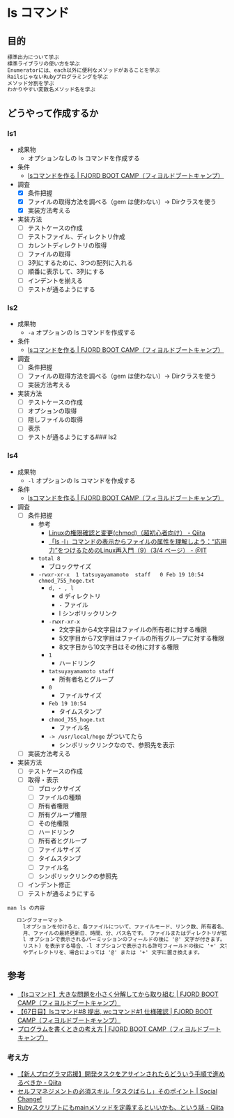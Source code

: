 # ls コマンド

## 目的

```ruby
標準出力について学ぶ
標準ライブラリの使い方を学ぶ
Enumeratorには、each以外に便利なメソッドがあることを学ぶ
RailsじゃないRubyプログラミングを学ぶ
メソッド分割を学ぶ
わかりやすい変数名メソッド名を学ぶ
```

## どうやって作成するか

### ls1

- 成果物
  - オプションなしの ls コマンドを作成する
- 条件
  - [lsコマンドを作る | FJORD BOOT CAMP（フィヨルドブートキャンプ）](https://bootcamp.fjord.jp/pages/ls-command#requirements)
- 調査
  - [x] 条件把握
  - [x] ファイルの取得方法を調べる（gem は使わない）→ Dirクラスを使う
  - [x] 実装方法考える
- 実装方法
  - [ ] テストケースの作成
  - [ ] テストファイル、ディレクトリ作成
  - [ ] カレントディレクトリの取得
  - [ ] ファイルの取得
  - [ ] 3列にするために、3つの配列に入れる
  - [ ] 順番に表示して、3列にする
  - [ ] インデントを揃える
  - [ ] テストが通るようにする

### ls2

- 成果物
  - `-a` オプションの ls コマンドを作成する
- 条件
  - [lsコマンドを作る | FJORD BOOT CAMP（フィヨルドブートキャンプ）](https://bootcamp.fjord.jp/pages/ls-command#requirements)
- 調査
  - [ ] 条件把握
  - [ ] ファイルの取得方法を調べる（gem は使わない）→ Dirクラスを使う
  - [ ] 実装方法考える
- 実装方法
  - [ ] テストケースの作成
  - [ ] オプションの取得
  - [ ] 隠しファイルの取得
  - [ ] 表示
  - [ ] テストが通るようにする### ls2

### ls4

- 成果物
  - `-l` オプションの ls コマンドを作成する
- 条件
  - [lsコマンドを作る | FJORD BOOT CAMP（フィヨルドブートキャンプ）](https://bootcamp.fjord.jp/pages/ls-command#requirements)
- 調査
  - [ ] 条件把握
    - 参考
      - [Linuxの権限確認と変更(chmod)（超初心者向け） - Qiita](https://qiita.com/shisama/items/5f4c4fa768642aad9e06#%E3%83%91%E3%83%BC%E3%83%9F%E3%83%83%E3%82%B7%E3%83%A7%E3%83%B3%E3%81%AE%E8%AA%AD%E3%81%BF%E6%96%B9)
      - [「ls -l」コマンドの表示からファイルの属性を理解しよう：“応用力”をつけるためのLinux再入門（9）（3/4 ページ） - ＠IT](https://atmarkit.itmedia.co.jp/ait/articles/1605/18/news015_3.html)
    - `total 8`
      - ブロックサイズ
    - `-rwxr-xr-x  1 tatsuyayamamoto  staff   0 Feb 19 10:54 chmod_755_hoge.txt`
      - `d, - , l`
        - d ディレクトリ
        - `-` ファイル
        - l シンボリックリンク
      - `-rwxr-xr-x`
        - 2文字目から4文字目はファイルの所有者に対する権限
        - 5文字目から7文字目はファイルの所有グループに対する権限
        - 8文字目から10文字目はその他に対する権限
      - `1`
        - ハードリンク
      - `tatsuyayamamoto staff`
        - 所有者名とグループ
      - `0`
        - ファイルサイズ
      - `Feb 19 10:54`
        - タイムスタンプ
      - `chmod_755_hoge.txt`
        - ファイル名
      - `-> /usr/local/hoge` がついてたら
        - シンボリックリンクなので、参照先を表示
  - [ ] 実装方法考える
- 実装方法
  - [ ] テストケースの作成
  - [ ] 取得・表示
    - [ ] ブロックサイズ
    - [ ] ファイルの種類
    - [ ] 所有者権限
    - [ ] 所有グループ権限
    - [ ] その他権限
    - [ ] ハードリンク
    - [ ] 所有者とグループ
    - [ ] ファイルサイズ
    - [ ] タイムスタンプ
    - [ ] ファイル名
    - [ ] シンボリックリンクの参照先
  - [ ] インデント修正
  - [ ] テストが通るようにする

`man ls の内容`

```txt
   ロングフォーマット
     lオプションを付けると、各ファイルについて、ファイルモード、リンク数、所有者名、グループ名、ファイルのバイト数、略号、ファイルサイズ、ファイルサイズ、ファイルサイズを表示します。
     月、ファイルの最終更新日、時間、分、パス名です。 ファイルまたはディレクトリが拡張属性を持っている場合、そのファイルまたはディレクトリの
     l オプションで表示されるパーミッションのフィールドの後に '@' 文字が付きます。 それ以外の場合、ファイルまたはディレクトリが拡張セキュリティ情報（アクセス制御など）を持っている場合、-lオプションで表示されるパーミッション・フィールドの後に'@'文字が表示されます。
     リスト) を表示する場合、-l オプションで表示される許可フィールドの後に '+' 文字が付きます。 % オプションを指定すると、データなしのファイルの許可フィールドの後に '%' 文字が表示されます。
     やディレクトリを、場合によっては '@' または '+' 文字に置き換えます。
```

## 参考

- [【lsコマンド】大きな問題を小さく分解してから取り組む | FJORD BOOT CAMP（フィヨルドブートキャンプ）](https://bootcamp.fjord.jp/pages/279)
- [【67日目】lsコマンド#8 提出, wcコマンド#1 仕様確認 | FJORD BOOT CAMP（フィヨルドブートキャンプ）](https://bootcamp.fjord.jp/reports/17617)
- [プログラムを書くときの考え方 | FJORD BOOT CAMP（フィヨルドブートキャンプ）](https://bootcamp.fjord.jp/pages/147)

### 考え方

- [【新人プログラマ応援】開発タスクをアサインされたらどういう手順で進めるべきか - Qiita](https://qiita.com/jnchito/items/017487cd882091494298)
- [セルフマネジメントの必須スキル「タスクばらし」そのポイント | Social Change!](https://kuranuki.sonicgarden.jp/2016/07/task-break.html)
- [Rubyスクリプトにもmainメソッドを定義するといいかも、という話 - Qiita](https://qiita.com/jnchito/items/4b4cae54170cc2f4377e)
